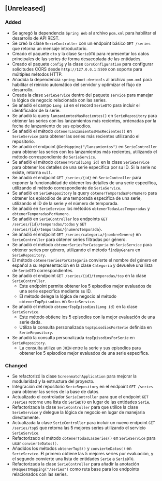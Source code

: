 ## [Unreleased]

### **Added**
- Se agregó la dependencia `Spring Web` al archivo `pom.xml` para habilitar el desarrollo de API REST.
- Se creó la clase `SerieController` con un endpoint básico `GET /series` que retorna un mensaje introductorio.
- Creado el paquete `dto` y la clase `SerieDTO` para representar los datos principales de las series de forma desacoplada de las entidades.
- Creado el paquete `config` y la clase `CorsConfiguration` para configurar solicitudes CORS desde `http://127.0.0.1:5500` con soporte para múltiples métodos HTTP.
- Añadida la dependencia `spring-boot-devtools` al archivo `pom.xml` para habilitar el reinicio automático del servidor y optimizar el flujo de desarrollo.
- Creada la clase `SerieService` dentro del paquete `service` para manejar la lógica de negocio relacionada con las series.
- Se añadió el campo `Long id` en el record `SerieDTO` para incluir el identificador de la serie.
- Se añadió la query `lanzamientosMasRecientes()` en `SerieRepository` para obtener las series con los lanzamientos más recientes, ordenadas por la fecha de lanzamiento de sus episodios.
- Se añadió el método `obtenerLanzamientosMasRecientes()` en `SerieService` para obtener las series más recientes utilizando el repositorio.
- Se añadió el endpoint `@GetMapping("/lanzamientos")` en `SerieController` para obtener las series con los lanzamientos más recientes, utilizando el método correspondiente de `SerieService`.
- Se añadió el método `obtenerPorId(Long id)` en la clase `SerieService` para obtener los detalles de una serie específica por su ID. Si la serie no existe, retorna `null`.
- Se añadió el endpoint `GET /series/{id}` en `SerieController` para exponer la funcionalidad de obtener los detalles de una serie específica, utilizando el método correspondiente de `SerieService`.
- Se añadió en `SerieRepository` la query `obtenerTemporadasPorNumero` para obtener los episodios de una temporada específica de una serie, utilizando el ID de la serie y el número de temporada.
- Se añadió en `SerieService` los métodos `obtenerTodasLasTemporadas` y `obtenerTemporadasPorNumero`.
- Se añadió en `SerieController` los endpoints `GET /series/{id}/temporadas/todas` y `GET /series/{id}/temporadas/{numeroTemporada}`.
- Se añadió el endpoint `GET /series/categoria/{nombreGenero}` en `SerieController` para obtener series filtradas por género.
- Se añadió el método `obtenerSeriesPorCategoria` en `SerieService` para obtener series por género, utilizando el método `findByGenero` en `SerieRepository`.
- El método `obtenerSeriesPorCategoria` convierte el nombre del género en español a su representación en la clase `Categoria` y devuelve una lista de `SerieDTO` correspondientes.
- Se añadió el endpoint `GET /series/{id}/temporadas/top` en la clase `SerieController`.
    - Este endpoint permite obtener los 5 episodios mejor evaluados de una serie específica mediante su ID.
    - El método delega la lógica de negocio al método `obtenerTopEpisodios` en `SerieService`.
- Se añadió el método `obtenerTopEpisodios(Long id)` en la clase `SerieService`.
    - Este método obtiene los 5 episodios con la mejor evaluación de una serie dada.
    - Utiliza la consulta personalizada `topEpisodiosPorSerie` definida en `SerieRepository`.
- Se añadió la consulta personalizada `topEpisodiosPorSerie` en `SerieRepository`.
    - La consulta utiliza un `JOIN` entre la serie y sus episodios para obtener los 5 episodios mejor evaluados de una serie específica.

### **Changed**
- Se refactorizó la clase `ScreenmatchApplication` para mejorar la modularidad y la estructura del proyecto.
- Integración del repositorio `SerieRepository` en el endpoint `GET /series` para obtener las series de la base de datos.
- Actualizado el controlador `SerieController` para que el endpoint `GET /series` retorne una lista de `SerieDTO` en lugar de las entidades `Serie`.
- Refactorizada la clase `SerieController` para que utilice la clase `SerieService` y delegue la lógica de negocio en lugar de manejarla directamente.
- Actualizada la clase `SerieController` para incluir un nuevo endpoint `GET /series/top5` que retorna las 5 mejores series utilizando el servicio `SerieService`.
- Refactorizado el método `obtenerTodasLasSeries()` en `SerieService` para usar `convierteDatos()`.
- Añadidos los métodos `obtenerTop5()` y `convierteDatos()` en `SerieService`. El primero obtiene las 5 mejores series por evaluación, y el segundo convierte una lista de entidades `Serie` a `SerieDTO`.
- Refactorizada la clase `SerieController` para añadir la anotación `@RequestMapping("/series")` como ruta base para los endpoints relacionados con las series.